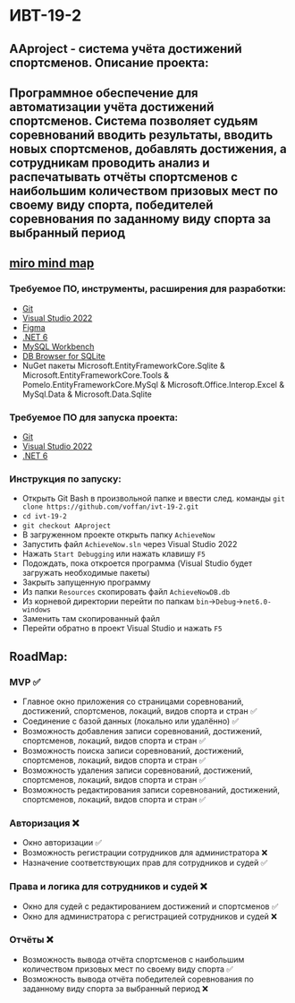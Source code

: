 # ИВТ-19-2
## AAproject - система учёта достижений спортсменов. Описание проекта:
Программное обеспечение для автоматизации учёта достижений спортсменов. Система позволяет судьям соревнований вводить результаты, вводить новых спортсменов, добавлять достижения, а сотрудникам проводить анализ и распечатывать отчёты спортсменов с наибольшим количеством призовых мест по своему виду спорта, победителей соревнования по заданному виду спорта за выбранный период
------
[miro mind map](https://miro.com/app/board/o9J_ly_HA3E=/)
------

### Требуемое ПО, инструменты, расширения для разработки:
- [Git](https://git-scm.com/)
- [Visual Studio 2022](https://visualstudio.microsoft.com/ru/vs/)
- [Figma](https://www.figma.com/file/hjKjceJW8k7CIGEPYxc1no/Common-Interface?node-id=70%3A9)
- [.NET 6](https://dotnet.microsoft.com/en-us/download/dotnet/6.0)
- [MySQL Workbench](https://www.mysql.com/products/workbench/)
- [DB Browser for SQLite](https://sqlitebrowser.org/dl/)
- NuGet пакеты Microsoft.EntityFrameworkCore.Sqlite & Microsoft.EntityFrameworkCore.Tools & Pomelo.EntityFrameworkCore.MySql & Microsoft.Office.Interop.Excel & MySql.Data & Microsoft.Data.Sqlite

### Требуемое ПО для запуска проекта:
- [Git](https://git-scm.com/)
- [Visual Studio 2022](https://visualstudio.microsoft.com/ru/vs/)
- [.NET 6](https://dotnet.microsoft.com/en-us/download/dotnet/6.0)

### Инструкция по запуску:
- Открыть Git Bash в произвольной папке и ввести след. команды `git clone https://github.com/voffan/ivt-19-2.git`
- `cd ivt-19-2`
- `git checkout AAproject`
- В загруженном проекте открыть папку `AchieveNow`
- Запустить файл `AchieveNow.sln` через Visual Studio 2022
- Нажать `Start Debugging` или нажать клавишу `F5`
- Подождать, пока откроется программа (Visual Studio будет загружать необходимые пакеты)
- Закрыть запущенную программу
- Из папки `Resources` скопировать файл `AchieveNowDB.db`
- Из корневой директории перейти по папкам `bin`->`Debug`->`net6.0-windows`
- Заменить там скопированный файл
- Перейти обратно в проект Visual Studio и нажать `F5`

## RoadMap:
### MVP ✅
- Главное окно приложения со страницами соревнований, достижений, спортсменов, локаций, видов спорта и стран ✅
- Соединение с базой данных (локально или удалённо) ✅
- Возможность добавления записи соревнований, достижений, спортсменов, локаций, видов спорта и стран ✅
- Возможность поиска записи соревнований, достижений, спортсменов, локаций, видов спорта и стран ✅
- Возможность удаления записи соревнований, достижений, спортсменов, локаций, видов спорта и стран ✅
- Возможность редактирования записи соревнований, достижений, спортсменов, локаций, видов спорта и стран ✅

### Авторизация ❌
- Окно авторизации ✅
- Возможность регистрации сотрудников для администратора ❌
- Назначение соответствующих прав для сотрудников и судей ✅

### Права и логика для сотрудников и судей ❌
- Окно для судей с редактированием достижений и спортсменов ✅
- Окно для администратора с регистрацией сотрудников и судей ❌

### Отчёты ❌
- Возможность вывода отчёта спортсменов с наибольшим количеством призовых мест по своему виду спорта ✅
- Возможность вывода отчёта победителей соревнования по заданному виду спорта за выбранный период ❌
